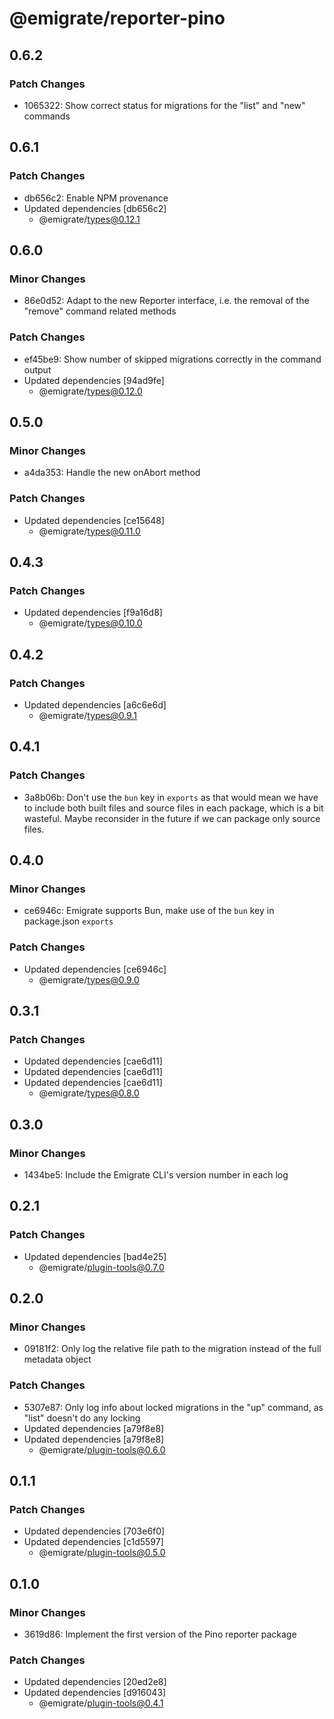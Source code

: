 # @emigrate/reporter-pino

## 0.6.2

### Patch Changes

- 1065322: Show correct status for migrations for the "list" and "new" commands

## 0.6.1

### Patch Changes

- db656c2: Enable NPM provenance
- Updated dependencies [db656c2]
  - @emigrate/types@0.12.1

## 0.6.0

### Minor Changes

- 86e0d52: Adapt to the new Reporter interface, i.e. the removal of the "remove" command related methods

### Patch Changes

- ef45be9: Show number of skipped migrations correctly in the command output
- Updated dependencies [94ad9fe]
  - @emigrate/types@0.12.0

## 0.5.0

### Minor Changes

- a4da353: Handle the new onAbort method

### Patch Changes

- Updated dependencies [ce15648]
  - @emigrate/types@0.11.0

## 0.4.3

### Patch Changes

- Updated dependencies [f9a16d8]
  - @emigrate/types@0.10.0

## 0.4.2

### Patch Changes

- Updated dependencies [a6c6e6d]
  - @emigrate/types@0.9.1

## 0.4.1

### Patch Changes

- 3a8b06b: Don't use the `bun` key in `exports` as that would mean we have to include both built files and source files in each package, which is a bit wasteful. Maybe reconsider in the future if we can package only source files.

## 0.4.0

### Minor Changes

- ce6946c: Emigrate supports Bun, make use of the `bun` key in package.json `exports`

### Patch Changes

- Updated dependencies [ce6946c]
  - @emigrate/types@0.9.0

## 0.3.1

### Patch Changes

- Updated dependencies [cae6d11]
- Updated dependencies [cae6d11]
- Updated dependencies [cae6d11]
  - @emigrate/types@0.8.0

## 0.3.0

### Minor Changes

- 1434be5: Include the Emigrate CLI's version number in each log

## 0.2.1

### Patch Changes

- Updated dependencies [bad4e25]
  - @emigrate/plugin-tools@0.7.0

## 0.2.0

### Minor Changes

- 09181f2: Only log the relative file path to the migration instead of the full metadata object

### Patch Changes

- 5307e87: Only log info about locked migrations in the "up" command, as "list" doesn't do any locking
- Updated dependencies [a79f8e8]
- Updated dependencies [a79f8e8]
  - @emigrate/plugin-tools@0.6.0

## 0.1.1

### Patch Changes

- Updated dependencies [703e6f0]
- Updated dependencies [c1d5597]
  - @emigrate/plugin-tools@0.5.0

## 0.1.0

### Minor Changes

- 3619d86: Implement the first version of the Pino reporter package

### Patch Changes

- Updated dependencies [20ed2e8]
- Updated dependencies [d916043]
  - @emigrate/plugin-tools@0.4.1

